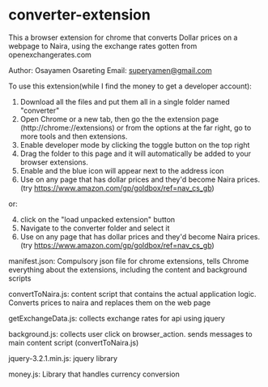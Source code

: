 # converter-extension
This a browser extension for chrome that converts Dollar prices on a webpage to Naira, using the exchange rates gotten from openexchangerates.com

Author: Osayamen Osareting
Email: superyamen@gmail.com

To use this extension(while I find the money to get a developer account):
  1. Download all the files and put them all in a single folder named "converter"
  2. Open Chrome or a new tab, then go the the extension page (http://chrome://extensions) or from the options at the far right, go to more tools and then extensions.
  3. Enable developer mode by clicking the toggle button on the top right
  4. Drag the folder to this page and it will automatically be added to your browser extensions.
  5. Enable and the blue icon will appear next to the address icon
  6. Use on any page that has dollar prices and they'd become Naira prices.
     (try https://www.amazon.com/gp/goldbox/ref=nav_cs_gb)
  
  or:
  
  4. click on the "load unpacked extension" button
  5. Navigate to the converter folder and select it
  6. Use on any page that has dollar prices and they'd become Naira prices.
     (try https://www.amazon.com/gp/goldbox/ref=nav_cs_gb)
  
  
  

manifest.json: Compulsory json file for chrome extensions, tells Chrome everything about the extensions, including the content and background
scripts

convertToNaira.js: content script that contains the actual application logic. Converts prices to naira and replaces them on the web page

getExchangeData.js: collects exchange rates for api using jquery

background.js: collects user click on browser_action. sends messages to main content script (convertToNaira.js)

jquery-3.2.1.min.js: jquery library

money.js: Library that handles currency conversion
